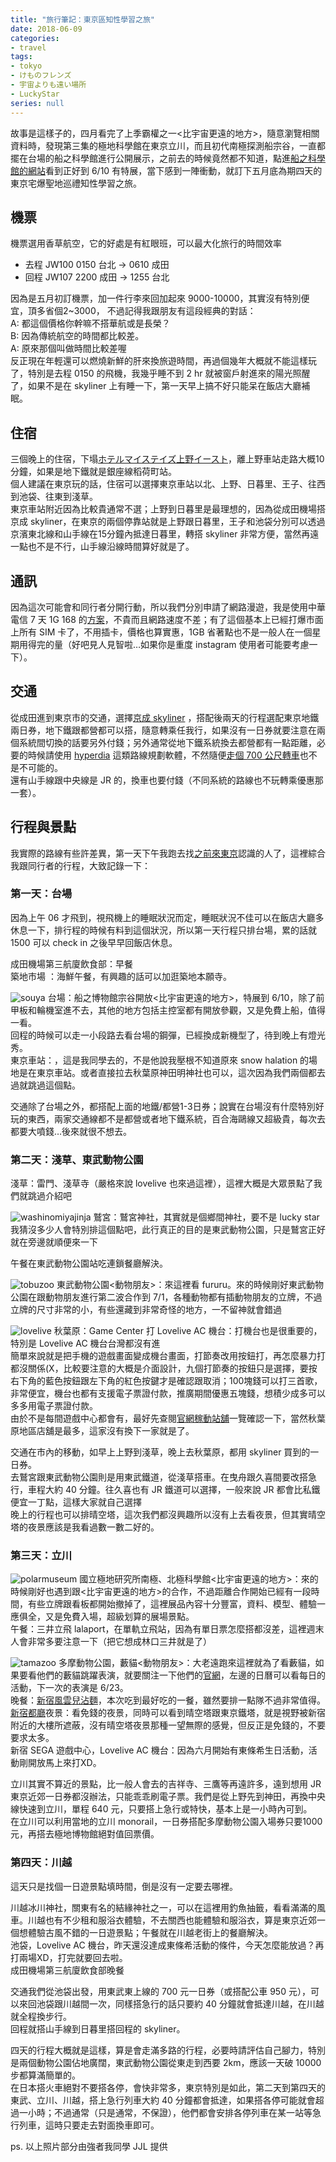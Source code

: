 ```yaml
---
title: "旅行筆記：東京區知性學習之旅"
date: 2018-06-09
categories:
- travel
tags:
- tokyo
- けものフレンズ
- 宇宙よりも遠い場所
- LuckyStar
series: null
---
```


故事是這樣子的，四月看完了上季霸權之一<比宇宙更遠的地方>，隨意瀏覽相關資料時，發現第三集的極地科學館在東京立川，而且初代南極探測船宗谷，一直都擺在台場的船之科學館進行公開展示，之前去的時候竟然都不知道，點進[船之科學館的網站](https://funenokagakukan.or.jp/)看到正好到 6/10 有特展，當下感到一陣衝動，就訂下五月底為期四天的東京宅爆聖地巡禮知性學習之旅。  
<!--more-->

## 機票
機票選用香草航空，它的好處是有紅眼班，可以最大化旅行的時間效率  
* 去程 JW100 0150 台北 -> 0610 成田  
* 回程 JW107 2200 成田 -> 1255 台北  

因為是五月初訂機票，加一件行李來回加起來 9000-10000，其實沒有特別便宜，頂多省個2~3000， 不過記得我跟朋友有這段經典的對話：  
A: 都這個價格你幹嘛不搭華航或是長榮？  
B: 因為傳統航空的時間都比較差。  
A: 原來那個叫做時間比較差喔  
反正現在年輕還可以燃燒新鮮的肝來換旅遊時間，再過個幾年大概就不能這樣玩了，特別是去程 0150 的飛機，我幾乎睡不到 2 hr 就被窗戶射進來的陽光照醒了，如果不是在 skyliner 上有睡一下，第一天早上搞不好只能呆在飯店大廳補眠。  

## 住宿
三個晚上的住宿，下塌[ホテルマイステイズ上野イースト](https://www.mystays.com/en-us/hotel-mystays-ueno-east-tokyo/)，離上野車站走路大概10分鐘，如果是地下鐵就是銀座線稻荷町站。  
個人建議在東京玩的話，住宿可以選擇東京車站以北、上野、日暮里、王子、往西到池袋、往東到淺草。  
東京車站附近因為比較貴通常不選；上野到日暮里是最理想的，因為從成田機場搭京成 skyliner，在東京的兩個停靠站就是上野跟日暮里，王子和池袋分別可以透過京濱東北線和山手線在15分鐘內抵達日暮里，轉搭 skyliner 非常方便，當然再遠一點也不是不行，山手線沿線時間算好就是了。  

## 通訊
因為這次可能會和同行者分開行動，所以我們分別申請了網路漫遊，我是使用中華電信 7 天 1G 168 的[方案](https://eshop.cht.com.tw/home/Campaign/roaming/index.html)，不貴而且網路速度不差；有了這個基本上已經打爆市面上所有 SIM 卡了，不用插卡，價格也算實惠，1GB 省著點也不是一般人在一個星期用得完的量（好吧見人見智啦…如果你是重度 instagram 使用者可能要考慮一下）。  

## 交通
從成田進到東京市的交通，選擇[京成 skyliner](http://www.keisei.co.jp/keisei/tetudou/skyliner/tc/value_ticket/subway.php#) ，搭配後兩天的行程選配東京地鐵兩日券，地下鐵跟都營都可以搭，隨意轉乘任我行，如果沒有一日券就要注意在兩個系統間切換的話要另外付錢；另外通常從地下鐵系統換去都營都有一點距離，必要的時候請使用 [hyperdia](http://www.hyperdia.com/) 這類路線規劃軟體，不然隨便[走個 700 公尺轉車](https://style.nikkei.com/article/DGXNASFK15035_W1A610C1000000)也不是不可能的。  
還有山手線跟中央線是 JR 的，換車也要付錢（不同系統的路線也不玩轉乘優惠那一套）。  

## 行程與景點
我實際的路線有些許差異，第一天下午我跑去找[之前來東京](TODO)認識的人了，這裡綜合我跟同行者的行程，大致記錄一下：  

### 第一天：台場  
因為上午 06 才飛到，視飛機上的睡眠狀況而定，睡眠狀況不佳可以在飯店大廳多休息一下，排行程的時候有料到這個狀況，所以第一天行程只排台場，累的話就 1500 可以 check in 之後早早回飯店休息。  

成田機場第三航廈飲食部：早餐  
築地市場 ：海鮮午餐，有興趣的話可以加逛築地本願寺。  

![souya](/images/travel/tokyozoo/souya.jpg)
台場：船之博物館宗谷開放<比宇宙更遠的地方>，特展到 6/10，除了前甲板和輪機室進不去，其他的地方包括主控室都有開放參觀，又是免費上船，值得一看。  
回程的時候可以走一小段路去看台場的鋼彈，已經換成新機型了，待到晚上有燈光秀。  
東京車站：<Lovelive Snow Halation>，這是我同學去的，不是他說我壓根不知道原來 snow halation 的場地是在東京車站。或者直接拉去秋葉原神田明神社<Lovelive>也可以，這次因為我們兩個都去過就跳過這個點。  

交通除了台場之外，都搭配上面的地鐵/都營1-3日券；說實在台場沒有什麼特別好玩的東西，兩家交通線都不是都營或者地下鐵系統，百合海鷗線又超級貴，每次去都要大噴錢…後來就很不想去。  

### 第二天：淺草、東武動物公園  
淺草：雷門、淺草寺（嚴格來說 lovelive 也來過這裡），這裡大概是大眾景點了我們就跳過介紹吧  

![washinomiyajinja](/images/travel/tokyozoo/washinomiyajinja.jpg)
鷲宮：鷲宮神社<Lucky Star>，其實就是個鄉間神社，要不是 lucky star 我猜沒多少人會特別排這個點吧，此行真正的目的是東武動物公園，只是鷲宮正好就在旁邊就順便來一下  

午餐在東武動物公園站吃連鎖餐廳解決。  

![tobuzoo](/images/travel/tokyozoo/tobuzoo.jpg)
東武動物公園<動物朋友>：來這裡看 fururu。來的時候剛好東武動物公園在跟動物朋友進行第二波合作到 7/1，各種動物都有插動物朋友的立牌，不過立牌的尺寸非常的小，有些還藏到非常奇怪的地方，一不留神就會錯過  

![lovelive](/images/travel/tokyozoo/lovelive.jpg)
秋葉原：Game Center 打 Lovelive AC 機台<Lovelive>：打機台也是很重要的，特別是 Lovelive AC 機台台灣都沒有進  
簡單來說就是把手機的遊戲畫面變成機台畫面，打節奏改用按鈕打，再怎麼暴力打都沒關係(X，比較要注意的大概是介面設計，九個打節奏的按鈕只是選擇，要按右下角的藍色按鈕跟左下角的紅色按鍵才是確認跟取消；100塊錢可以打三首歌，非常便宜，機台也都有支援電子票證付款，推廣期間優惠五塊錢，想積少成多可以多多用電子票證付款。  
由於不是每間遊戲中心都會有，最好先查閱[官網稼動站舖](http://www.lovelive-sifac.jp/location.php)一覽確認一下，當然秋葉原地區店舖是最多，這家沒有換下一家就是了。  

交通在市內的移動，如早上上野到淺草，晚上去秋葉原，都用 skyliner 買到的一日券。  
去鷲宮跟東武動物公園則是用東武鐵道，從淺草搭車。在曳舟跟久喜間要改搭急行，車程大約 40 分鐘。往久喜也有 JR 鐵道可以選擇，一般來說 JR 都會比私鐵便宜一丁點，這樣大家就自己選擇  
晚上的行程也可以排晴空塔，這次我們都沒興趣所以沒有上去看夜景，但其實晴空塔的夜景應該是我看過數一數二好的。  

### 第三天：立川  

![polarmuseum](/images/travel/tokyozoo/polarmuseum.jpg)
國立極地研究所南極、北極科學館<比宇宙更遠的地方>：來的時候剛好也遇到跟<比宇宙更遠的地方>的合作，不過距離合作開始已經有一段時間，有些立牌跟看板都開始撤掉了，這裡展品內容十分豐富，資料、模型、體驗一應俱全，又是免費入場，超級划算的展場景點。  
午餐：三井立飛 lalaport，在單軌立飛站，因為有單日票怎麼搭都沒差，這裡週末人會非常多要注意一下（把它想成林口三井就是了）  

![tamazoo](/images/travel/tokyozoo/tamazoo.jpg)
多摩動物公園，藪貓<動物朋友>：大老遠跑來這裡就為了看藪貓，如果要看他們的藪貓跳躍表演，就要關注一下他們的[官網](http://www.tokyo-zoo.net/zoo/tama/)，左邊的日曆可以看每日的活動，下一次的表演是 6/23。  
晚餐：[新宿風雲兒沾麵](https://tabelog.com/tw/tokyo/A1304/A130401/13044091/)，本次吃到最好吃的一餐，雖然要排一點隊不過非常值得。  
[新宿都廳](http://www.gotokyo.org/tc/tourists/info/observatory.html)夜景：看免錢的夜景，同時可以看到晴空塔跟東京鐵塔，就是視野被新宿附近的大樓所遮蔽，沒有晴空塔夜景那種一望無際的感覺，但反正是免錢的，不要要求太多。  
新宿 SEGA 遊戲中心，Lovelive AC 機台<Lovelive>：因為六月開始有東條希生日活動，活動剛開放馬上來打XD。  

立川其實不算近的景點，比一般人會去的吉祥寺、三鷹等再遠許多，遠到想用 JR 東京近郊一日券都沒辦法，只能乖乖刷電子票。我們是從上野先到神田，再換中央線快速到立川，單程 640 元，只要搭上急行或特快，基本上是一小時內可到。  
在立川可以利用當地的立川 monorail，一日券搭配多摩動物公園入場券只要1000元，再搭去極地博物館絕對值回票價。  

### 第四天：川越  
這天只是找個一日遊景點填時間，倒是沒有一定要去哪裡。  

川越冰川神社，關東有名的結緣神社之一，可以在這裡用釣魚抽籤，看看滿滿的風車。川越也有不少租和服浴衣體驗，不去關西也能體驗和服浴衣，算是東京近郊一個想體驗古風不錯的一日遊景點；午餐就在川越老街上的餐廳解決。   
池袋，Lovelive AC 機台<Lovelive>，昨天還沒達成東條希活動的條件，今天怎麼能放過？再打兩場XD，打完就要回去啦。  
成田機場第三航廈飲食部晚餐  

交通我們從池袋出發，用東武東上線的 700 元一日券（或搭配公車 950 元），可以來回池袋跟川越間一次，同樣搭急行的話只要約 40 分鐘就會抵達川越，在川越就全程換步行。  
回程就搭山手線到日暮里搭回程的 skyliner。  

四天的行程大概就是這樣，算是會走滿多路的行程，必要時請評估自己腳力，特別是兩個動物公園佔地廣闊，東武動物公園從東走到西要 2km，應該一天破 10000 步都算滿簡單的。   
在日本搭火車絕對不要搭各停，會快非常多，東京特別是如此，第二天到第四天的東武、立川、川越，搭上急行列車大約 40 分鐘都會抵達，如果搭各停可能就會超過一小時；不過通常（只是通常，不保證），他們都會安排各停列車在某一站等急行列車，這時只要走去對面換車即可。  

ps. 以上照片部分由強者我同學 JJL 提供 